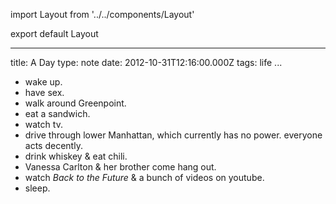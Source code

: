 import Layout from '../../components/Layout'

export default Layout

---

title: A Day
type: note
date: 2012-10-31T12:16:00.000Z
tags: life
...

- wake up.
- have sex.
- walk around Greenpoint.
- eat a sandwich.
- watch tv.
- drive through lower Manhattan, which currently has no power. everyone acts decently.
- drink whiskey & eat chili.
- Vanessa Carlton & her brother come hang out.
- watch <em>Back to the Future</em> & a bunch of videos on youtube.
- sleep.
